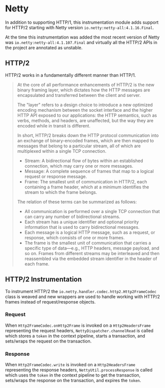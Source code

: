 # Netty

In addition to supporting HTTP/1, this instrumentation module adds support for
HTTP/2 starting with Netty version `io.netty:netty-all:4.1.16.Final`.

At the time this instrumentation was added the most recent version of Netty was
`io.netty:netty-all:4.1.107.Final` and virtually all the HTTP/2 APIs in the
project are annotated as unstable.

## HTTP/2

HTTP/2 works in a fundamentally different manner than HTTP/1.

> At the core of all performance enhancements of HTTP/2 is the new binary framing layer, which dictates how the HTTP messages are encapsulated and transferred
> between the client and server.
>
>The "layer" refers to a design choice to introduce a new optimized encoding mechanism between the socket interface and the higher HTTP API exposed to our
> applications: the HTTP semantics, such as verbs, methods, and headers, are unaffected, but the way they are encoded while in transit is different.
>
>In short, HTTP/2 breaks down the HTTP protocol communication into an exchange of binary-encoded frames, which are then mapped to messages that belong to a
> particular stream, all of which are multiplexed within a single TCP connection.
>
>* Stream: A bidirectional flow of bytes within an established connection, which may carry one or more messages.
>* Message: A complete sequence of frames that map to a logical request or response message.
>* Frame: The smallest unit of communication in HTTP/2, each containing a frame header, which at a minimum identifies the stream to which the frame belongs.
>
>The relation of these terms can be summarized as follows:
>* All communication is performed over a single TCP connection that can carry any number of bidirectional streams.
>* Each stream has a unique identifier and optional priority information that is used to carry bidirectional messages.
>* Each message is a logical HTTP message, such as a request, or response, which consists of one or more frames.
>* The frame is the smallest unit of communication that carries a specific type of data—e.g., HTTP headers, message payload, and so on. Frames from different
   streams may be interleaved and then reassembled via the embedded stream identifier in the header of each frame.

## HTTP/2 Instrumentation

To instrument HTTP/2 the `io.netty.handler.codec.http2.Http2FrameCodec` class is weaved and new wrappers are used to handle working
with HTTP/2 frames instead of request/response objects.

### Request

When `Http2FrameCodec.onHttp2Frame` is invoked on a `Http2HeadersFrame` representing the request headers, `NettyDispatcher.channelRead` is called which stores
a `token` in the context pipeline, starts a transaction, and sets/wraps the request on the transaction.

### Response

When `Http2FrameCodec.write` is invoked on a `Http2HeadersFrame` representing the response headers, `NettyUtil.processResponse` is called which uses the
`token` in the context pipeline to get the transaction, sets/wraps the response on the transaction, and expires the `token`.
